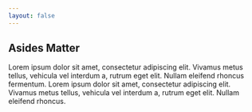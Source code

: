 ```yaml
---
layout: false
---
```


## Asides Matter

Lorem ipsum dolor sit amet, consectetur adipiscing elit. Vivamus metus tellus, vehicula vel interdum a, rutrum eget elit. Nullam eleifend rhoncus fermentum.
Lorem ipsum dolor sit amet, consectetur adipiscing elit. Vivamus metus tellus, vehicula vel interdum a, rutrum eget elit. Nullam eleifend rhoncus.